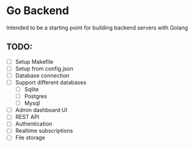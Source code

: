 # Go Backend

Intended to be a starting point for building backend servers with Golang

## TODO:

-   [ ] Setup Makefile
-   [ ] Setup from config.json
-   [ ] Database connection
-   [ ] Support different databases
    -   [ ] Sqlite
    -   [ ] Postgres
    -   [ ] Mysql
-   [ ] Admin dashboard UI
-   [ ] REST API
-   [ ] Authentication
-   [ ] Realtime subscriptions
-   [ ] File storage

